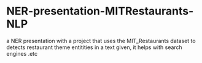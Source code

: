 # NER-presentation-MITRestaurants-NLP
a NER presentation with a project that uses the MIT_Restaurants dataset to detects restaurant theme entitities in a text given, it helps with search engines .etc
